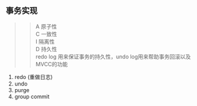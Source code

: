 ## 事务实现
>> A 原子性  
>> C 一致性  
>> I 隔离性  
>> D 持久性  
>> redo log 用来保证事务的持久性，undo log用来帮助事务回滚以及MVCC的功能  

1. redo (重做日志)
2. undo
3. purge
4. group commit

